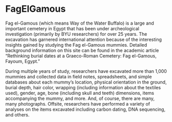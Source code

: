 # FagElGamous

Fag el-Gamous (which means Way of the Water Buffalo) is a large and important cemetery in Egypt that has been under archeological investigation (primarily by BYU researchers) for over 25 years. The excavation has garnered international attention because of the interesting insights gained by studying the Fag el-Gamous mummies. Detailed background information on this site can be found in the academic article “Rethinking burial dates at a Graeco-Roman Cemetery: Fag el-Gamous, Fayoum, Egypt.”

During multiple years of study, researchers have excavated more than 1,000 mummies and collected data in field notes, spreadsheets, and simple databases about each mummy’s location, physical orientation in the ground, burial depth, hair color, wrapping (including information about the textiles used), gender, age, bone (including skull and teeth) dimensions, items accompanying the mummy, and more. And, of course, there are many, many photographs. Offsite, researchers have performed a variety of analyses on the items excavated including carbon dating, DNA sequencing, and others.
